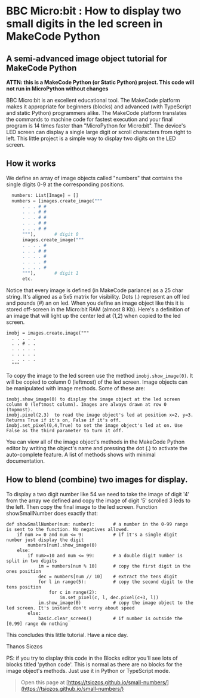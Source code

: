 # BBC Micro:bit : How to display two small digits in the led screen in MakeCode Python
## A semi-advanced image object tutorial for MakeCode Python

**ATTN: this is a MakeCode Python (or Static Python) project. This code will not run in MicroPython without changes**


BBC Micro:bit is an excellent educational tool. The MakeCode platform makes it appropriate for beginners (blocks) and advanced (with TypeScript and static Python) programmers alike. The MakeCode platform translates the commands to machine code for fastest execution and your final program is 14 times faster than "MicroPython for Micro:bit".
The device's LED screen can display a single large digit or scroll characters from right to left.
This little project is a simple way to display two digits on the LED screen.


## How it works
We define an array of image objects called "numbers" that contains the single digits 0-9 at the corresponding positions.

```python
  numbers: List[Image] = []
  numbers = [images.create_image("""
      . . . # #
      . . . # #
      . . . # #
      . . . # #
      . . . # #
      """),       # digit 0
      images.create_image("""
      . . . . #
      . . . # #
      . . . . #
      . . . . #
      . . . . #
      """),       # digit 1
      etc.
```
Notice that every image is defined (in MakeCode parlance) as a 25 char string. It's aligned as a 5x5 matrix for visibility.
Dots (.) represent an off led and pounds (#) an on led.
When you define an image object like this it is stored off-screen in the Micro:bit RAM (almost 8 Kb).
Here's a definition of an image that will light up the center led at (1,2) when copied to the led screen.
```
imobj = images.create.image("""
  . . . . .
  . . # . .
  . . . . .
  . . . . .
  . . . . .
  """
```
To copy the image to the led screen use the method `imobj.show_image(0)`. It will be copied to column 0 (leftmost) of the led screen.
Image objects can be manipulated with image methods. Some of these are:
```
imobj.show_image(0) to display the image object at the led screen column 0 (leftmost column). Images are always drawn at row 0 (topmost).
imobj.pixel(2,3)  to read the image object's led at position x=2, y=3. Returns True if it's on, False if it's off.
imobj.set_pixel(0,4,True) to set the image object's led at on. Use False as the third parameter to turn it off.
```
You can view all of the image object's methods in the MakeCode Python editor by writing the object's name and pressing the dot (.) to activate the auto-complete feature. A list of methods shows with minimal documentation.

## How to blend (combine) two images for display.
To display a two digit number like 54 we need to take the image of digit '4' from the array we defined and copy the image of digit '5' scrolled 3 leds to the left. Then copy the final image to the led screen.
Function showSmallNumber does exactly that:
```
def showSmallNumber(num: number):       # a number in the 0-99 range is sent to the function. No negatives allowed.
    if num >= 0 and num <= 9:           # if it's a single digit number just display the digit
        numbers[num].show_image(0)
    else:
        if num>=10 and num <= 99:       # a double digit number is split in two digits
            im = numbers[num % 10]      # copy the first digit in the ones position
            dec = numbers[num // 10]    # extract the tens digit
            for l in range(5):          # copy the second digit to the tens position
                for c in range(2):
                    im.set_pixel(c, l, dec.pixel(c+3, l))
            im.show_image(0)            # copy the image object to the led screen. It's instant don't worry about speed
        else:
            basic.clear_screen()        # if number is outside the [0,99] range do nothing
```
This concludes this little tutorial. Have a nice day.

Thanos Siozos

PS: if you try to display this code in the Blocks editor you'll see lots of blocks titled 'python code'. This is normal as there are no blocks for the image object's methods. Just use it in Python or TypeScript mode.


> Open this page at [https://tsiozos.github.io/small-numbers/](https://tsiozos.github.io/small-numbers/)
